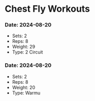 # Chest Fly Workouts

### Date: 2024-08-20
- Sets: 2
- Reps: 8
- Weight: 29
- Type:  2 Circuit

### Date: 2024-08-20
- Sets: 2
- Reps: 8
- Weight: 20
- Type:  Warmu

